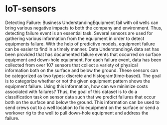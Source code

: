 # IoT-sensors
Detecting Failure:
Business UnderstandingEquipment fail with oil wells can bring various negative impacts to both the company and environment. Thus, detecting failure event is an essential task. Several sensors are used for gathering various information from the equipment in order to detect equipments faliure. With the help of predictive models, equipment failure can be easier to find in a timely manner.
Data UnderstandingA data set has been provided that has documented failure events that occurred on surface equipment and down-hole equipment. For each failure event, data has been collected from over 107 sensors that collect a variety of physical information both on the surface and below the ground. These sensors can be categorized as two types: discrete and histogram(time-based). The goal is to categorize whether or not the given equipment pattern shows the equipment failure. Using this information, how can we minimize costs associated with failures?
Thus, the goal of this dataset is to do a classification task on sensor data such that we predict failures that occur both on the surface and below the ground. This information can be used to send crews out to a well location to fix equipment on the surface or send a workover rig to the well to pull down-hole equipment and address the failure.